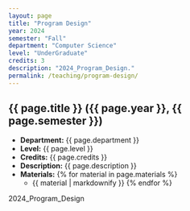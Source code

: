 ```yaml
---
layout: page
title: "Program Design"
year: 2024
semester: "Fall"
department: "Computer Science"
level: "UnderGraduate"
credits: 3
description: "2024_Program_Design."
permalink: /teaching/program-design/
---
```




## {{ page.title }} ({{ page.year }}, {{ page.semester }})
- **Department:** {{ page.department }}
- **Level:** {{ page.level }}
- **Credits:** {{ page.credits }}
- **Description:** {{ page.description }}
- **Materials:**
  {% for material in page.materials %}
  - {{ material | markdownify }}
  {% endfor %}


2024_Program_Design
